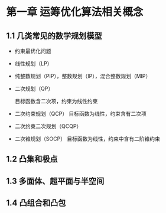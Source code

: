 # 第一章 运筹优化算法相关概念
## 1.1 几类常见的数学规划模型
- 约束最优化问题
  
- 线性规划（LP）
  
- 纯整数规划（PIP），整数规划（IP），混合整数规划（MIP）
  
- 二次规划（QP）
  
  目标函数含二次项，约束为线性约束
- 二次约束规划（QCP）
  目标函数为线性，约束含有二次项
- 二次约束二次规划（QCQP）
- 二次锥规划（SOCP）
  目标函数为线性，约束中含有二阶锥约束
  
## 1.2 凸集和极点
## 1.3 多面体、超平面与半空间
## 1.4 凸组合和凸包
